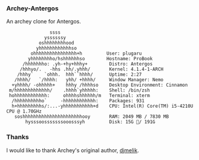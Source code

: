 ### Archey-Antergos
An archey clone for Antergos.


```
                ssss
              yssssssy
            oshhhhhhhhood
           yhhhhhhhhhhhhso
         ohhhhhhhhhhhhhhhh+h         User: plugaru
        yhhhhhhhho/hshhhhhhso        Hostname: ProBook
      /hhhhhhho: .yh-+hy+hhhy+        Distro: Antergos
     /hhhyo/.   -hhs .hh/.yhhh/       Kernel: 4.1.4-1-ARCH
    /hhhy`    `ohhh.  hhh``hhhh/      Uptime: 2:27
   /hhhh/   `/hhhh:   yhh/ +hhhh/     Window Manager: Nemo
  +yhhhh/ -ohhhhh+    hhhy /hhhhso    Desktop Environment: Cinnamon
 m/hhhhhhhhhhhhh/    .hhhh`yhhhhh:    Shell: /bin/zsh
 hohhhhhhhhhhhh:     ohhhhshhhhhh/m   Terminal: xterm
  /hhhhhhhhhho`     -hhhhhhhhhhhh:    Packages: 931
  h+hhhhhhhhhs/:...-yhhhhhhhhhhh+d    CPU: Intel(R) Core(TM) i5-4210U CPU @ 1.70GHz
   soshhhhhhhhhhhhhhhhhhhhhhooy       RAM: 2049 MB / 7830 MB
       hysssoosssssssooosssyh         Disk: 15G / 191G
```
### Thanks
I would like to thank Archey's original author, [djmelik](https://github.com/djmelik/archey).
